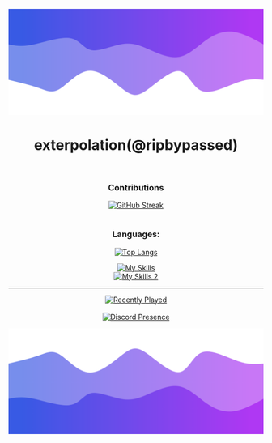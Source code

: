 ![Header](./header.png)

<div id="header" align="center">

# exterpolation(@ripbypassed)<br><br>

### Contributions<br>
[![GitHub Streak](http://github-readme-streak-stats.herokuapp.com?user=exterpolation&theme=tokyonight&hide_border=true&border_radius=15&date_format=M%20j%5B%2C%20Y%5D)](https://git.io/streak-stats)<br>

  #
  
### Languages:<br>
  
[![Top Langs](https://github-readme-stats.vercel.app/api/top-langs/?username=exterpolation&layout=compact&theme=transparent&hide_border=true&border_radius=15)](https://github.com/anuraghazra/github-readme-stats)

[![My Skills](https://skillicons.dev/icons?i=php,html,javascript,typescript,nodejs,jquery,vue,angular,react,swift,java,rust,c,cpp,python)](https://skillicons.dev)<br>
[![My Skills 2](https://skillicons.dev/icons?i=lua,linux,windows,bash,powershell,markdown)](https://skillicons.dev)<br><hr>
  
[![Recently Played](https://spotify-recently-played-readme.vercel.app/api?user=wgupz8x7rohqanezzao2g3cxw)<br><br>
![Discord Presence](https://lanyard.cnrad.dev/api/659022591071223819)](https://discord.com/users/659022591071223819)
</div>

![Footer](./footer.png)
